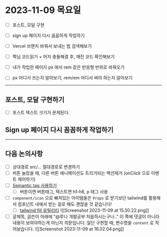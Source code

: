 # 2023-11-09 목요일
- [ ] 포스트, 모달 구현
- [ ] sign up 페이지 다시 꼼꼼하게 작업하기

- [ ] Vercel 브랜치 바꿔서 보내는 법 검색해보기
- [ ] 쮝님 코드읽기 + 머지 충돌해결 후, 깨진 코드 확인해보기
- [ ] 내가 작업한 페이지 px 에서 rem 같은 반응형 반위로 바꿔오기
- [ ] px 어디서 쓰는지 알아보기, rem/em 어디서 써야 하는지 알아보기
---
## 포스트, 모달 구현하기
- [ ] 포스트 텍스트 크기가 문제된다. 
## Sign up 페이지 다시 꼼꼼하게 작업하기
----
## 다음 논의사항
- [ ] 상대경로 src/... 절대경로로 변경하기
- [ ] 버튼 눌렀을 때, 다른 버튼 애니메이션도 트리거되는 액션제거 (onClick 으로 이벤트 제어하기)
- [ ] [Semantic tag 사용하기](https://velog.io/@syoung125/%EC%8B%9C%EB%A7%A8%ED%8B%B1-%ED%83%9C%EA%B7%B8-Semantic-Tag-%EC%9E%98-%EC%82%AC%EC%9A%A9%ED%95%98%EA%B8%B0)
	- [ ] 버튼이면 버튼태그, 텍스트면 h1-h6, p 태그 사용
- [ ] `component/icon` 으로 빠져있는 아이템들은 `Props` 로 받기보단 tailwind를 활용해서 컴포넌트 내에서 받는 걸로 해도 괜찮을 것 같습니다!
	- [ ] [tailwind fill 유틸리티](https://tailwindcss.com/docs/fill)
      ![[Screenshot 2023-11-09 at 15.50.22.png]]
- [ ] 글제목, 글쓴이 아래에 "@루나 개발공부 처음하시는구나.." 이 쪽에 댓글이 아니라 내용이 보여야하는게 아닌지 의문입니다. 일단 구현할 때, 변수명을 `content` 로 적어놨습니다. 
      ![[Screenshot 2023-11-09 at 16.02.04.png]]